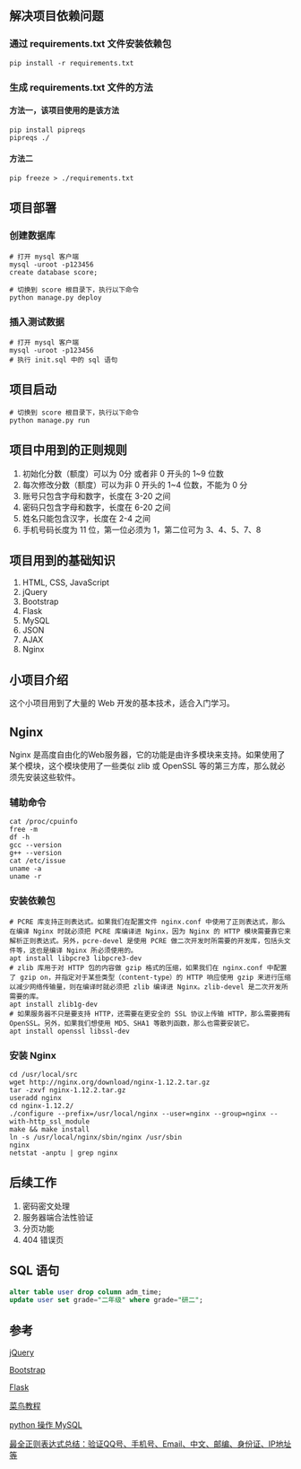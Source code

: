 ## 解决项目依赖问题
### 通过 requirements.txt 文件安装依赖包 
```
pip install -r requirements.txt
```

### 生成 requirements.txt 文件的方法
#### 方法一，该项目使用的是该方法
```
pip install pipreqs
pipreqs ./
```
#### 方法二
```
pip freeze > ./requirements.txt
```

## 项目部署

### 创建数据库
```
# 打开 mysql 客户端
mysql -uroot -p123456
create database score;

# 切换到 score 根目录下，执行以下命令
python manage.py deploy
```

### 插入测试数据
```
# 打开 mysql 客户端
mysql -uroot -p123456
# 执行 init.sql 中的 sql 语句
```

## 项目启动
```
# 切换到 score 根目录下，执行以下命令
python manage.py run
```

## 项目中用到的正则规则
1. 初始化分数（额度）可以为 0分 或者非 0 开头的 1~9 位数
2. 每次修改分数（额度）可以为非 0 开头的 1~4 位数，不能为 0 分
3. 账号只包含字母和数字，长度在 3-20 之间
4. 密码只包含字母和数字，长度在 6-20 之间
5. 姓名只能包含汉字，长度在 2-4 之间
6. 手机号码长度为 11 位，第一位必须为 1，第二位可为 3、4、5、7、8

## 项目用到的基础知识
1. HTML, CSS, JavaScript
2. jQuery
3. Bootstrap
4. Flask
5. MySQL
6. JSON
7. AJAX
8. Nginx

## 小项目介绍
这个小项目用到了大量的 Web 开发的基本技术，适合入门学习。

## Nginx
Nginx 是高度自由化的Web服务器，它的功能是由许多模块来支持。如果使用了某个模块，这个模块使用了一些类似 zlib 或 OpenSSL 等的第三方库，那么就必须先安装这些软件。

### 辅助命令
``` shell
cat /proc/cpuinfo
free -m
df -h
gcc --version
g++ --version
cat /etc/issue
uname -a
uname -r
```

### 安装依赖包
``` shell
# PCRE 库支持正则表达式。如果我们在配置文件 nginx.conf 中使用了正则表达式，那么在编译 Nginx 时就必须把 PCRE 库编译进 Nginx，因为 Nginx 的 HTTP 模块需要靠它来解析正则表达式。另外，pcre-devel 是使用 PCRE 做二次开发时所需要的开发库，包括头文件等，这也是编译 Nginx 所必须使用的。
apt install libpcre3 libpcre3-dev
# zlib 库用于对 HTTP 包的内容做 gzip 格式的压缩，如果我们在 nginx.conf 中配置了 gzip on，并指定对于某些类型（content-type）的 HTTP 响应使用 gzip 来进行压缩以减少网络传输量，则在编译时就必须把 zlib 编译进 Nginx。zlib-devel 是二次开发所需要的库。
apt install zlib1g-dev
# 如果服务器不只是要支持 HTTP，还需要在更安全的 SSL 协议上传输 HTTP，那么需要拥有 OpenSSL。另外，如果我们想使用 MD5、SHA1 等散列函数，那么也需要安装它。
apt install openssl libssl-dev
```

### 安装 Nginx
``` shell
cd /usr/local/src
wget http://nginx.org/download/nginx-1.12.2.tar.gz
tar -zxvf nginx-1.12.2.tar.gz
useradd nginx
cd nginx-1.12.2/
./configure --prefix=/usr/local/nginx --user=nginx --group=nginx --with-http_ssl_module
make && make install
ln -s /usr/local/nginx/sbin/nginx /usr/sbin
nginx
netstat -anptu | grep nginx
```

## 后续工作
1. 密码密文处理
2. 服务器端合法性验证
3. 分页功能
4. 404 错误页

## SQL 语句
``` sql
alter table user drop column adm_time;
update user set grade="二年级" where grade="研二";
```

## 参考
[jQuery](https://www.jquery123.com/)

[Bootstrap](https://v2.bootcss.com/index.html)

[Flask](http://docs.jinkan.org/docs/flask/)

[菜鸟教程](http://www.runoob.com/)

[python 操作 MySQL](http://www.runoob.com/python/python-mysql.html)

[最全正则表达式总结：验证QQ号、手机号、Email、中文、邮编、身份证、IP地址等](http://www.lovebxm.com/2017/05/31/RegExp/)
